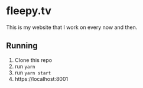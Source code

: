 # fleepy.tv

This is my website that I work on every now and then.

## Running

1. Clone this repo
2. run `yarn`
3. run `yarn start`
4. https://localhost:8001